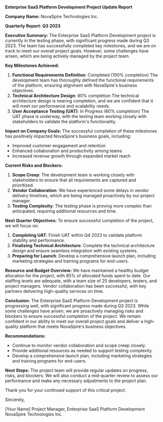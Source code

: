 **Enterprise SaaS Platform Development Project Update Report**

**Company Name:** NovaSpire Technologies Inc.

**Quarterly Report: Q3 2023**

**Executive Summary:**
The Enterprise SaaS Platform Development project is currently in the testing phase, with significant progress made during Q3 2023. The team has successfully completed key milestones, and we are on track to meet our overall project goals. However, some challenges have arisen, which are being actively managed by the project team.

**Key Milestones Achieved:**

1. **Functional Requirements Definition**: Completed (100% completion)
The development team has thoroughly defined the functional requirements of the platform, ensuring alignment with NovaSpire's business objectives.
2. **Technical Architecture Design**: 80% completion
The technical architecture design is nearing completion, and we are confident that it will meet our performance and scalability needs.
3. **User Acceptance Testing (UAT)**: In Progress (60% completion)
The UAT phase is underway, with the testing team working closely with stakeholders to validate the platform's functionality.

**Impact on Company Goals:**
The successful completion of these milestones has positively impacted NovaSpire's business goals, including:

* Improved customer engagement and retention
* Enhanced collaboration and productivity among teams
* Increased revenue growth through expanded market reach

**Current Risks and Blockers:**

1. **Scope Creep**: The development team is working closely with stakeholders to ensure that all requirements are captured and prioritized.
2. **Vendor Collaboration**: We have experienced some delays in vendor delivery timelines, which are being managed proactively by our project manager.
3. **Testing Complexity**: The testing phase is proving more complex than anticipated, requiring additional resources and time.

**Next Quarter Objectives:**
To ensure successful completion of the project, we will focus on:

1. **Completing UAT**: Finish UAT within Q4 2023 to validate platform stability and performance.
2. **Finalizing Technical Architecture**: Complete the technical architecture design and ensure seamless integration with existing systems.
3. **Preparing for Launch**: Develop a comprehensive launch plan, including marketing strategies and training programs for end-users.

**Resource and Budget Overview:**
We have maintained a healthy budget allocation for the project, with 85% of allocated funds spent to date. Our staffing levels are adequate, with a team size of 25 developers, testers, and project managers. Vendor collaboration has been successful, with key partners delivering high-quality services on time.

**Conclusion:**
The Enterprise SaaS Platform Development project is progressing well, with significant progress made during Q3 2023. While some challenges have arisen, we are proactively managing risks and blockers to ensure successful completion of the project. We remain confident in our ability to meet our overall project goals and deliver a high-quality platform that meets NovaSpire's business objectives.

**Recommendations:**

* Continue to monitor vendor collaboration and scope creep closely.
* Provide additional resources as needed to support testing complexity.
* Develop a comprehensive launch plan, including marketing strategies and training programs for end-users.

**Next Steps:**
The project team will provide regular updates on progress, risks, and blockers. We will also conduct a mid-quarter review to assess our performance and make any necessary adjustments to the project plan.

Thank you for your continued support of this critical project.

Sincerely,

[Your Name]
Project Manager, Enterprise SaaS Platform Development
NovaSpire Technologies Inc.